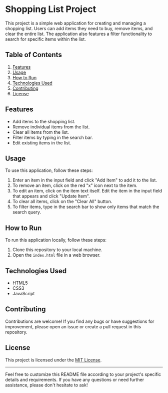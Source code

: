 # Shopping List Project

This project is a simple web application for creating and managing a shopping list. Users can add items they need to buy, remove items, and clear the entire list. The application also features a filter functionality to search for specific items within the list.

## Table of Contents
1. [Features](#features)
2. [Usage](#usage)
3. [How to Run](#how-to-run)
4. [Technologies Used](#technologies-used)
5. [Contributing](#contributing)
6. [License](#license)

## Features
- Add items to the shopping list.
- Remove individual items from the list.
- Clear all items from the list.
- Filter items by typing in the search bar.
- Edit existing items in the list.

## Usage
To use this application, follow these steps:
1. Enter an item in the input field and click "Add Item" to add it to the list.
2. To remove an item, click on the red "x" icon next to the item.
3. To edit an item, click on the item text itself. Edit the item in the input field that appears and click "Update Item".
4. To clear all items, click on the "Clear All" button.
5. To filter items, type in the search bar to show only items that match the search query.

## How to Run
To run this application locally, follow these steps:
1. Clone this repository to your local machine.
2. Open the `index.html` file in a web browser.

## Technologies Used
- HTML5
- CSS3
- JavaScript

## Contributing
Contributions are welcome! If you find any bugs or have suggestions for improvement, please open an issue or create a pull request in this repository.

## License
This project is licensed under the [MIT License](LICENSE).

---

Feel free to customize this README file according to your project's specific details and requirements. If you have any questions or need further assistance, please don't hesitate to ask!
